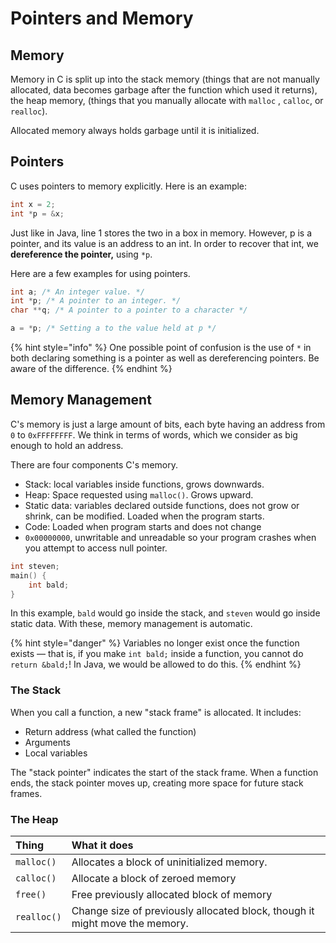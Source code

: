 # Pointers and Memory

## Memory

Memory in C is split up into the stack memory \(things that are not manually allocated, data becomes garbage after the function which used it returns\), the heap memory, \(things that you manually allocate with `malloc` , `calloc`, or `realloc`\). 

Allocated memory always holds garbage until it is initialized.                  

## Pointers

C uses pointers to memory explicitly. Here is an example:

```c
int x = 2;
int *p = &x;
```

Just like in Java, line 1 stores the two in a box in memory. However, p is a pointer, and its value is an address to an int. In order to recover that int, we **dereference the pointer,** using `*p`.

Here are a few examples for using pointers.

```c
int a; /* An integer value. */
int *p; /* A pointer to an integer. */
char **q; /* A pointer to a pointer to a character */

a = *p; /* Setting a to the value held at p */
```

{% hint style="info" %}
One possible point of confusion is the use of `*` in both declaring something is a pointer as well as dereferencing pointers. Be aware of the difference.
{% endhint %}

## Memory Management

C's memory is just a large amount of bits, each byte having an address from `0` to `0xFFFFFFFF`. We think in terms of words, which we consider as big enough to hold an address. 

There are four components C's memory.

* Stack: local variables inside functions, grows downwards.
* Heap: Space requested using `malloc()`. Grows upward.
* Static data: variables declared outside functions, does not grow or shrink, can be modified. Loaded when the program starts.
* Code: Loaded when program starts and does not change
* `0x00000000`, unwritable and unreadable so your program crashes when you attempt to access null pointer.

```c
int steven;
main() {
    int bald;
}
```

In this example, `bald` would go inside the stack, and `steven` would go inside static data. With these, memory management is automatic.

{% hint style="danger" %}
Variables no longer exist once the function exists — that is, if you make `int bald;` inside a function, you cannot do `return &bald;`! In Java, we would be allowed to do this.
{% endhint %}

### The Stack

When you call a function, a new "stack frame" is allocated. It includes:

* Return address \(what called the function\)
* Arguments
* Local variables

The "stack pointer" indicates the start of the stack frame. When a function ends, the stack pointer moves up, creating more space for future stack frames. 

### The Heap

| Thing | What it does |
| :--- | :--- |
| `malloc()` | Allocates a block of uninitialized memory. |
| `calloc()` | Allocate a block of zeroed memory |
| `free()` | Free previously allocated block of memory |
| `realloc()` | Change size of previously allocated block, though it might move the memory. |

